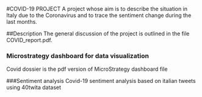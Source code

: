 #COVID-19 PROJECT
A project whose aim is to describe the situation in Italy due to the Coronavirus and to trace the sentiment change during the last months.

##Description
The general discussion of the project is outlined in the file COVID_report.pdf.

### Microstrategy dashboard for data visualization
Covid dossier is the pdf version of MicroStrategy dashboard file

###Sentiment analysis
Covid-19 sentiment analysis based on italian tweets using 40twita dataset
